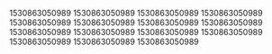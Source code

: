 1530863050989
1530863050989
1530863050989
1530863050989
1530863050989
1530863050989
1530863050989
1530863050989
1530863050989
1530863050989
1530863050989
1530863050989
1530863050989
1530863050989
1530863050989